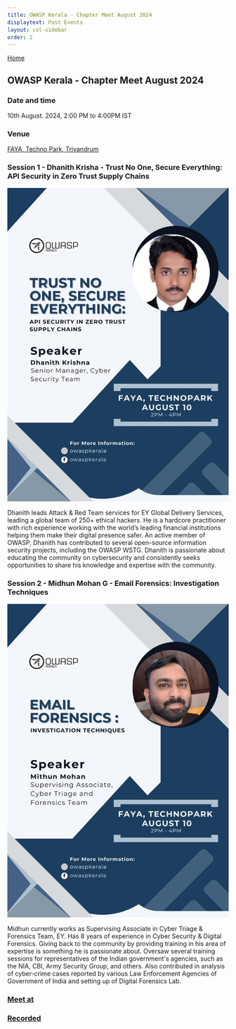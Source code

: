 ```yaml
---
title: OWASP Kerala - Chapter Meet August 2024
displaytext: Past Events
layout: col-sidebar
order: 2
---
```


[Home](../index.html)

## **OWASP Kerala - Chapter Meet August 2024**

### Date and time

  10th August. 2024, 2:00 PM to 4:00PM IST

### Venue

  [FAYA, Techno Park, Trivandrum](https://maps.app.goo.gl/HMrvyfCZgZzJLTbL9)

<!-- ### Sponsor  -->

<!-- #### [TinkerHub](https://www.tinkerhub.org/) -->

### Session 1 - Dhanith Krisha  - Trust No One, Secure Everything: API Security in Zero Trust Supply Chains

![OWASP Kerala - Devpriya](../assets/images/10-aug-24-dhanith.jpeg)

Dhanith leads Attack & Red Team services for EY Global Delivery Services, leading a global team of 250+ ethical hackers. He is a hardcore practitioner with rich experience working with the world’s leading financial institutions helping them make their digital presence safer. An active member of OWASP, Dhanith has contributed to several open-source information security projects, including the OWASP WSTG. Dhanith is passionate about educating the community on cybersecurity and consistently seeks opportunities to share his knowledge and expertise with the community.


### Session 2 - Midhun Mohan G - Email Forensics: Investigation Techniques

![OWASP Kerala - Vivek](../assets/images/10-aug-24-mithun.jpeg)

Midhun currently works as Supervising Associate in Cyber Triage & Forensics Team, EY. Has 8 years of experience in Cyber Security & Digital Forensics. Giving back to the community by providing training in his area of expertise is something he is passionate about. Oversaw several training sessions for representatives of the Indian government's agencies, such as the NIA, CBI, Army Security Group, and others. Also contributed in analysis of cyber-crime cases reported by various Law Enforcement Agencies of Government of India and setting up of Digital Forensics Lab.


### [Meet at](https://www.meetup.com/owasp-kerala-chapter/events/302573439/)

### [Recorded](https://www.youtube.com/watch?v=8rJ4IZ6LT-8)
